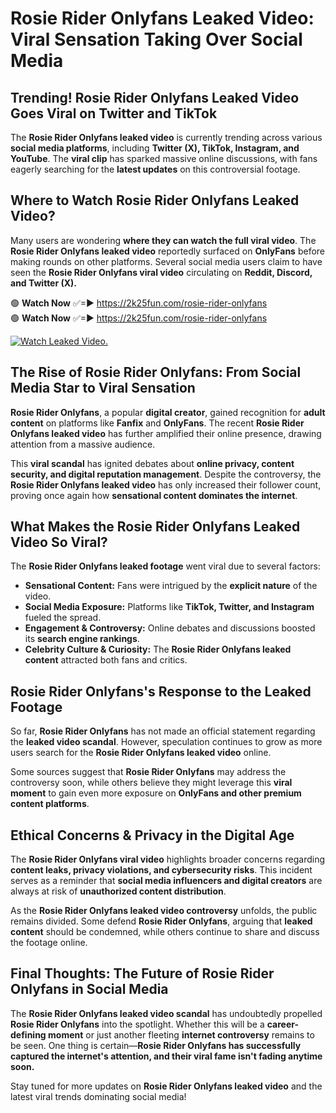 # Rosie Rider Onlyfans Leaked Video: Viral Sensation Taking Over Social Media

## **Trending! Rosie Rider Onlyfans Leaked Video Goes Viral on Twitter and TikTok**
The **Rosie Rider Onlyfans leaked video** is currently trending across various **social media platforms**, including **Twitter (X), TikTok, Instagram, and YouTube**. The **viral clip** has sparked massive online discussions, with fans eagerly searching for the **latest updates** on this controversial footage.

## **Where to Watch Rosie Rider Onlyfans Leaked Video?**
Many users are wondering **where they can watch the full viral video**. The **Rosie Rider Onlyfans leaked video** reportedly surfaced on **OnlyFans** before making rounds on other platforms. Several social media users claim to have seen the **Rosie Rider Onlyfans viral video** circulating on **Reddit, Discord, and Twitter (X).**

🟢 **Watch Now** ✅=► https://2k25fun.com/rosie-rider-onlyfans  
🟢 **Watch Now** ✅=► https://2k25fun.com/rosie-rider-onlyfans  

[![Watch Leaked Video.](https://miro.medium.com/v2/resize:fit:828/format:webp/1*cilzJN44JGOrTw9NJCrNHA.gif "Watch Leaked Video")](https://2k25fun.com/rosie-rider-onlyfans)

## **The Rise of Rosie Rider Onlyfans: From Social Media Star to Viral Sensation**
**Rosie Rider Onlyfans**, a popular **digital creator**, gained recognition for **adult content** on platforms like **Fanfix** and **OnlyFans**. The recent **Rosie Rider Onlyfans leaked video** has further amplified their online presence, drawing attention from a massive audience.

This **viral scandal** has ignited debates about **online privacy, content security, and digital reputation management**. Despite the controversy, the **Rosie Rider Onlyfans leaked video** has only increased their follower count, proving once again how **sensational content dominates the internet**.

## **What Makes the Rosie Rider Onlyfans Leaked Video So Viral?**
The **Rosie Rider Onlyfans leaked footage** went viral due to several factors:
- **Sensational Content:** Fans were intrigued by the **explicit nature** of the video.
- **Social Media Exposure:** Platforms like **TikTok, Twitter, and Instagram** fueled the spread.
- **Engagement & Controversy:** Online debates and discussions boosted its **search engine rankings**.
- **Celebrity Culture & Curiosity:** The **Rosie Rider Onlyfans leaked content** attracted both fans and critics.

## **Rosie Rider Onlyfans's Response to the Leaked Footage**
So far, **Rosie Rider Onlyfans** has not made an official statement regarding the **leaked video scandal**. However, speculation continues to grow as more users search for the **Rosie Rider Onlyfans leaked video** online.

Some sources suggest that **Rosie Rider Onlyfans** may address the controversy soon, while others believe they might leverage this **viral moment** to gain even more exposure on **OnlyFans and other premium content platforms**.

## **Ethical Concerns & Privacy in the Digital Age**
The **Rosie Rider Onlyfans viral video** highlights broader concerns regarding **content leaks, privacy violations, and cybersecurity risks**. This incident serves as a reminder that **social media influencers and digital creators** are always at risk of **unauthorized content distribution**.

As the **Rosie Rider Onlyfans leaked video controversy** unfolds, the public remains divided. Some defend **Rosie Rider Onlyfans**, arguing that **leaked content** should be condemned, while others continue to share and discuss the footage online.

## **Final Thoughts: The Future of Rosie Rider Onlyfans in Social Media**
The **Rosie Rider Onlyfans leaked video scandal** has undoubtedly propelled **Rosie Rider Onlyfans** into the spotlight. Whether this will be a **career-defining moment** or just another fleeting **internet controversy** remains to be seen. One thing is certain—**Rosie Rider Onlyfans has successfully captured the internet's attention, and their viral fame isn't fading anytime soon.**

Stay tuned for more updates on **Rosie Rider Onlyfans leaked video** and the latest viral trends dominating social media!
